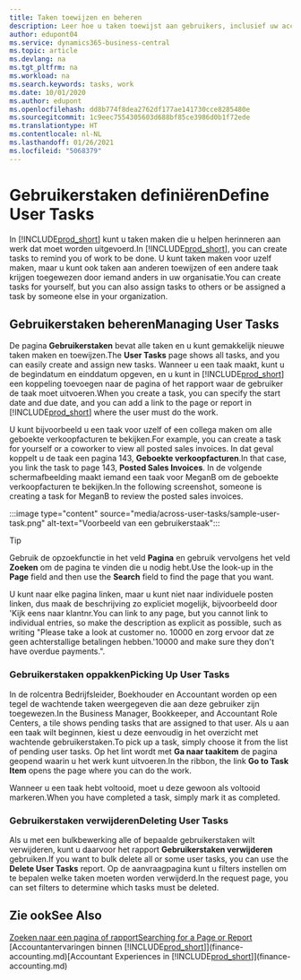 ```yaml
---
title: Taken toewijzen en beheren
description: Leer hoe u taken toewijst aan gebruikers, inclusief uw accountant, in Business Central, en hoe u taken ophaalt en voltooit.
author: edupont04
ms.service: dynamics365-business-central
ms.topic: article
ms.devlang: na
ms.tgt_pltfrm: na
ms.workload: na
ms.search.keywords: tasks, work
ms.date: 10/01/2020
ms.author: edupont
ms.openlocfilehash: dd8b774f8dea2762df177ae141730cce8285480e
ms.sourcegitcommit: 1c9eec7554305603d688bf85ce3986d0b1f72ede
ms.translationtype: HT
ms.contentlocale: nl-NL
ms.lasthandoff: 01/26/2021
ms.locfileid: "5068379"
---
```

# <a name="define-user-tasks"></a><span data-ttu-id="0ac95-103">Gebruikerstaken definiëren</span><span class="sxs-lookup"><span data-stu-id="0ac95-103">Define User Tasks</span></span>

<span data-ttu-id="0ac95-104">In [!INCLUDE[prod_short](includes/prod_short.md)] kunt u taken maken die u helpen herinneren aan werk dat moet worden uitgevoerd.</span><span class="sxs-lookup"><span data-stu-id="0ac95-104">In [!INCLUDE[prod_short](includes/prod_short.md)], you can create tasks to remind you of work to be done.</span></span> <span data-ttu-id="0ac95-105">U kunt taken maken voor uzelf maken, maar u kunt ook taken aan anderen toewijzen of een andere taak krijgen toegewezen door iemand anders in uw organisatie.</span><span class="sxs-lookup"><span data-stu-id="0ac95-105">You can create tasks for yourself, but you can also assign tasks to others or be assigned a task by someone else in your organization.</span></span>  

## <a name="managing-user-tasks"></a><span data-ttu-id="0ac95-106">Gebruikerstaken beheren</span><span class="sxs-lookup"><span data-stu-id="0ac95-106">Managing User Tasks</span></span>

<span data-ttu-id="0ac95-107">De pagina **Gebruikerstaken** bevat alle taken en u kunt gemakkelijk nieuwe taken maken en toewijzen.</span><span class="sxs-lookup"><span data-stu-id="0ac95-107">The **User Tasks** page shows all tasks, and you can easily create and assign new tasks.</span></span> <span data-ttu-id="0ac95-108">Wanneer u een taak maakt, kunt u de begindatum en einddatum opgeven, en u kunt in [!INCLUDE[prod_short](includes/prod_short.md)] een koppeling toevoegen naar de pagina of het rapport waar de gebruiker de taak moet uitvoeren.</span><span class="sxs-lookup"><span data-stu-id="0ac95-108">When you create a task, you can specify the start date and due date, and you can add a link to the page or report in [!INCLUDE[prod_short](includes/prod_short.md)] where the user must do the work.</span></span>  

<span data-ttu-id="0ac95-109">U kunt bijvoorbeeld u een taak voor uzelf of een collega maken om alle geboekte verkoopfacturen te bekijken.</span><span class="sxs-lookup"><span data-stu-id="0ac95-109">For example, you can create a task for yourself or a coworker to view all posted sales invoices.</span></span> <span data-ttu-id="0ac95-110">In dat geval koppelt u de taak een pagina 143, **Geboekte verkoopfacturen**.</span><span class="sxs-lookup"><span data-stu-id="0ac95-110">In that case, you link the task to page 143, **Posted Sales Invoices**.</span></span> <span data-ttu-id="0ac95-111">In de volgende schermafbeelding maakt iemand een taak voor MeganB om de geboekte verkoopfacturen te bekijken.</span><span class="sxs-lookup"><span data-stu-id="0ac95-111">In the following screenshot, someone is creating a task for MeganB to review the posted sales invoices.</span></span>  

:::image type="content" source="media/across-user-tasks/sample-user-task.png" alt-text="Voorbeeld van een gebruikerstaak":::

> [!TIP]  
> <span data-ttu-id="0ac95-113">Gebruik de opzoekfunctie in het veld **Pagina** en gebruik vervolgens het veld **Zoeken** om de pagina te vinden die u nodig hebt.</span><span class="sxs-lookup"><span data-stu-id="0ac95-113">Use the look-up in the **Page** field and then use the **Search** field to find the page that you want.</span></span>  
>
> <span data-ttu-id="0ac95-114">U kunt naar elke pagina linken, maar u kunt niet naar individuele posten linken, dus maak de beschrijving zo expliciet mogelijk, bijvoorbeeld door 'Kijk eens naar klantnr.</span><span class="sxs-lookup"><span data-stu-id="0ac95-114">You can link to any page, but you cannot link to individual entries, so make the description as explicit as possible, such as writing "Please take a look at customer no.</span></span> <span data-ttu-id="0ac95-115">10000 en zorg ervoor dat ze geen achterstallige betalingen hebben.'</span><span class="sxs-lookup"><span data-stu-id="0ac95-115">10000 and make sure they don't have overdue payments.".</span></span>

### <a name="picking-up-user-tasks"></a><span data-ttu-id="0ac95-116">Gebruikerstaken oppakken</span><span class="sxs-lookup"><span data-stu-id="0ac95-116">Picking Up User Tasks</span></span>

<span data-ttu-id="0ac95-117">In de rolcentra Bedrijfsleider, Boekhouder en Accountant worden op een tegel de wachtende taken weergegeven die aan deze gebruiker zijn toegewezen.</span><span class="sxs-lookup"><span data-stu-id="0ac95-117">In the Business Manager, Bookkeeper, and Accountant Role Centers, a tile shows pending tasks that are assigned to that user.</span></span> <span data-ttu-id="0ac95-118">Als u aan een taak wilt beginnen, kiest u deze eenvoudig in het overzicht met wachtende gebruikerstaken.</span><span class="sxs-lookup"><span data-stu-id="0ac95-118">To pick up a task, simply choose it from the list of pending user tasks.</span></span> <span data-ttu-id="0ac95-119">Op het lint wordt met **Ga naar taakitem** de pagina geopend waarin u het werk kunt uitvoeren.</span><span class="sxs-lookup"><span data-stu-id="0ac95-119">In the ribbon, the link **Go to Task Item** opens the page where you can do the work.</span></span>  

<span data-ttu-id="0ac95-120">Wanneer u een taak hebt voltooid, moet u deze gewoon als voltooid markeren.</span><span class="sxs-lookup"><span data-stu-id="0ac95-120">When you have completed a task, simply mark it as completed.</span></span>  

### <a name="deleting-user-tasks"></a><span data-ttu-id="0ac95-121">Gebruikerstaken verwijderen</span><span class="sxs-lookup"><span data-stu-id="0ac95-121">Deleting User Tasks</span></span>

<span data-ttu-id="0ac95-122">Als u met een bulkbewerking alle of bepaalde gebruikerstaken wilt verwijderen, kunt u daarvoor het rapport **Gebruikerstaken verwijderen** gebruiken.</span><span class="sxs-lookup"><span data-stu-id="0ac95-122">If you want to bulk delete all or some user tasks, you can use the **Delete User Tasks** report.</span></span> <span data-ttu-id="0ac95-123">Op de aanvraagpagina kunt u filters instellen om te bepalen welke taken moeten worden verwijderd.</span><span class="sxs-lookup"><span data-stu-id="0ac95-123">In the request page, you can set filters to determine which tasks must be deleted.</span></span>  

## <a name="see-also"></a><span data-ttu-id="0ac95-124">Zie ook</span><span class="sxs-lookup"><span data-stu-id="0ac95-124">See Also</span></span>

[<span data-ttu-id="0ac95-125">Zoeken naar een pagina of rapport</span><span class="sxs-lookup"><span data-stu-id="0ac95-125">Searching for a Page or Report</span></span>](ui-search.md)  
<span data-ttu-id="0ac95-126">[Accountantervaringen binnen [!INCLUDE[prod_short](includes/prod_short.md)]](finance-accounting.md)</span><span class="sxs-lookup"><span data-stu-id="0ac95-126">[Accountant Experiences in [!INCLUDE[prod_short](includes/prod_short.md)]](finance-accounting.md)</span></span>  
